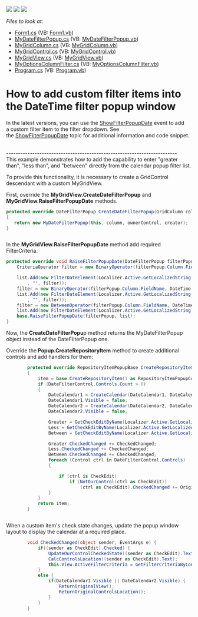 <!-- default badges list -->
![](https://img.shields.io/endpoint?url=https://codecentral.devexpress.com/api/v1/VersionRange/128625307/13.1.9%2B)
[![](https://img.shields.io/badge/Open_in_DevExpress_Support_Center-FF7200?style=flat-square&logo=DevExpress&logoColor=white)](https://supportcenter.devexpress.com/ticket/details/E4265)
[![](https://img.shields.io/badge/📖_How_to_use_DevExpress_Examples-e9f6fc?style=flat-square)](https://docs.devexpress.com/GeneralInformation/403183)
<!-- default badges end -->
<!-- default file list -->
*Files to look at*:

* [Form1.cs](./CS/RangeDate/Form1.cs) (VB: [Form1.vb](./VB/RangeDate/Form1.vb))
* [MyDateFilterPopup.cs](./CS/RangeDate/MyGridControl/MyDateFilterPopup.cs) (VB: [MyDateFilterPopup.vb](./VB/RangeDate/MyGridControl/MyDateFilterPopup.vb))
* [MyGridColumn.cs](./CS/RangeDate/MyGridControl/MyGridColumn.cs) (VB: [MyGridColumn.vb](./VB/RangeDate/MyGridControl/MyGridColumn.vb))
* [MyGridControl.cs](./CS/RangeDate/MyGridControl/MyGridControl.cs) (VB: [MyGridControl.vb](./VB/RangeDate/MyGridControl/MyGridControl.vb))
* [MyGridView.cs](./CS/RangeDate/MyGridControl/MyGridView.cs) (VB: [MyGridView.vb](./VB/RangeDate/MyGridControl/MyGridView.vb))
* [MyOptionsColumnFilter.cs](./CS/RangeDate/MyGridControl/MyOptionsColumnFilter.cs) (VB: [MyOptionsColumnFilter.vb](./VB/RangeDate/MyGridControl/MyOptionsColumnFilter.vb))
* [Program.cs](./CS/RangeDate/Program.cs) (VB: [Program.vb](./VB/RangeDate/Program.vb))
<!-- default file list end -->
# How to add custom filter items into the DateTime filter popup window 


<p>In the latest versions, you can use the <a href="https://documentation.devexpress.com/WindowsForms/DevExpressXtraGridViewsBaseColumnView_ShowFilterPopupDatetopic.aspx">ShowFilterPopupDate</a> event to add a custom filter item to the filter dropdown. See the <a href="https://documentation.devexpress.com/WindowsForms/DevExpressXtraGridViewsBaseColumnView_ShowFilterPopupDatetopic.aspx">ShowFilterPopupDate</a> topic for additional information and code snippet.</p>
<p><br>------------------------------------------------------------------------<br>This example demonstrates how to add the capability to enter "greater than", "less than", and "between" directly from the calendar popup filter list.</p>
<p>To provide this functionality, it is necessary to create a GridControl descendant with a custom MyGridView.</p>
<p>First, override the <strong> MyGridView.CreateDateFilterPopup</strong> and<strong> MyGridView.RaiseFilterPopupDate</strong> methods.</p>


```cs
protected override DateFilterPopup CreateDateFilterPopup(GridColumn column, System.Windows.Forms.Control ownerControl, object creator)
{
   return new MyDateFilterPopup(this, column, ownerControl, creator);
}



```


<p>In the <strong>MyGridView.RaiseFilterPopupDate</strong> method add required FilterCriteria.</p>


```cs
protected override void RaiseFilterPopupDate(DateFilterPopup filterPopup, List<FilterDateElement> list) {
    CriteriaOperator filter = new BinaryOperator(filterPopup.Column.FieldName, DateTime.Today, BinaryOperatorType.Greater);

    list.Add(new FilterDateElement(Localizer.Active.GetLocalizedString(StringId.FilterClauseGreater)
        , "", filter));
    filter = new BinaryOperator(filterPopup.Column.FieldName, DateTime.Today, BinaryOperatorType.Less);
    list.Add(new FilterDateElement(Localizer.Active.GetLocalizedString(StringId.FilterClauseLess)
        , "", filter));
    filter = new BetweenOperator(filterPopup.Column.FieldName, DateTime.Today, DateTime.Today);
    list.Add(new FilterDateElement(Localizer.Active.GetLocalizedString(StringId.FilterClauseBetween), "", filter));
    base.RaiseFilterPopupDate(filterPopup, list);
}
```


<p>Now, the <strong>CreateDateFilterPopu</strong>p method returns the MyDateFilterPopup object instead of the DateFilterPopup one.</p>
<p>Override the<strong> Popup.CreateRepositoryItem</strong> method to create additional controls and add handlers for them:</p>


```cs
        protected override RepositoryItemPopupBase CreateRepositoryItem()
        {
            item = base.CreateRepositoryItem() as RepositoryItemPopupContainerEdit;
            if (DateFilterControl.Controls.Count > 0)
            {
                DateCalendar1 = CreateCalendar(DateCalendar1, DateCalendar.SelectionStart, DateCalendar.Top, DateCalendar.Left);
                DateCalendar1.Visible = false;
                DateCalendar2 = CreateCalendar(DateCalendar2, DateCalendar.SelectionStart, DateCalendar1.Top, DateCalendar.Left + DateCalendar1.Width);
                DateCalendar2.Visible = false;

                Greater = GetCheckEditByName(Localizer.Active.GetLocalizedString(StringId.FilterClauseGreater));
                Less = GetCheckEditByName(Localizer.Active.GetLocalizedString(StringId.FilterClauseLess));
                Between = GetCheckEditByName(Localizer.Active.GetLocalizedString(StringId.FilterClauseBetween));

                Greater.CheckedChanged += CheckedChanged;
                Less.CheckedChanged += CheckedChanged;
                Between.CheckedChanged += CheckedChanged;
                foreach (Control ctrl in DateFilterControl.Controls)
                {

                    if (ctrl is CheckEdit)
                        if (NotOurControl(ctrl as CheckEdit))
                            (ctrl as CheckEdit).CheckedChanged += OriginalDateFilterPopup_CheckedChanged;
                }
            }
            return item;
        }



```


<p>When a custom item's check state changes, update the popup window layout to display the calendar at a required place.</p>


```cs
        void CheckedChanged(object sender, EventArgs e) {
            if((sender as CheckEdit).Checked) {
                UpdateOurControlCheckedState((sender as CheckEdit).Text);
                CalcControlsLocation((sender as CheckEdit).Text);
                this.View.ActiveFilterCriteria = GetFilterCriteriaByControlState();
            }
            else {
                if(DateCalendar1.Visible || DateCalendar2.Visible) {
                    ReturnOriginalView();
                    ReturnOriginalControlsLocation();
                }
            }
        }
```


<p> </p>

<br/>


